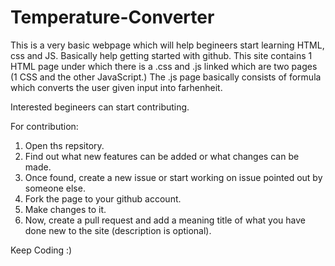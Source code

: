 # Temperature-Converter

This is a very basic webpage which will help begineers start learning HTML, css and JS. Basically help getting started with github. 
This site contains 1 HTML page under which there is a .css and .js linked which are two pages (1 CSS and the other JavaScript.)
The .js page basically consists of formula which converts the user given input into farhenheit.

Interested begineers can start contributing.

For contribution: 

1. Open ths repsitory.
2. Find out what new features can be added or what changes can be made.
3. Once found, create a new issue or start working on issue pointed out by someone else.
4. Fork the page to your github account.
5. Make changes to it.
6. Now, create a pull request and add a meaning title of what you have done new to the site (description is optional).

Keep Coding :)
